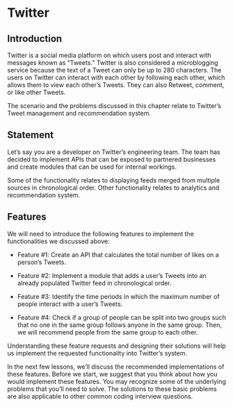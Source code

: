 # Twitter
## Introduction #
Twitter is a social media platform on which users post and interact with messages known as “Tweets.” Twitter is also considered a microblogging service because the text of a Tweet can only be up to 280 characters. The users on Twitter can interact with each other by following each other, which allows them to view each other’s Tweets. They can also Retweet, comment, or like other Tweets.

The scenario and the problems discussed in this chapter relate to Twitter’s Tweet management and recommendation system.

## Statement #
Let’s say you are a developer on Twitter’s engineering team. The team has decided to implement APIs that can be exposed to partnered businesses and create modules that can be used for internal workings.

Some of the functionality relates to displaying feeds merged from multiple sources in chronological order. Other functionality relates to analytics and recommendation system.

## Features #
We will need to introduce the following features to implement the functionalities we discussed above:

- Feature #1: Create an API that calculates the total number of likes on a person’s Tweets.

- Feature #2: Implement a module that adds a user’s Tweets into an already populated Twitter feed in chronological order.

- Feature #3: Identify the time periods in which the maximum number of people interact with a user’s Tweets.

- Feature #4: Check if a group of people can be split into two groups such that no one in the same group follows anyone in the same group. Then, we will recommend people from the same group to each other.

Understanding these feature requests and designing their solutions will help us implement the requested functionality into Twitter’s system.

In the next few lessons, we’ll discuss the recommended implementations of these features. Before we start, we suggest that you think about how you would implement these features. You may recognize some of the underlying problems that you’ll need to solve. The solutions to these basic problems are also applicable to other common coding interview questions.
